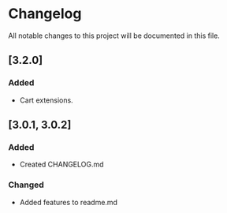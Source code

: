# Changelog

All notable changes to this project will be documented in this file.

## [3.2.0]

### Added

- Cart extensions.

## [3.0.1, 3.0.2]

### Added

- Created CHANGELOG.md

### Changed

- Added features to readme.md

